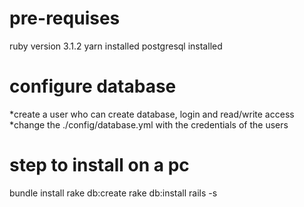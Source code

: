 # pre-requises
 ruby version 3.1.2
 yarn installed
 postgresql installed
# configure database
*create a user who can create database, login and read/write access
*change the ./config/database.yml with the credentials of the users
# step to install on a pc
bundle install
rake db:create
rake db:install
rails -s
